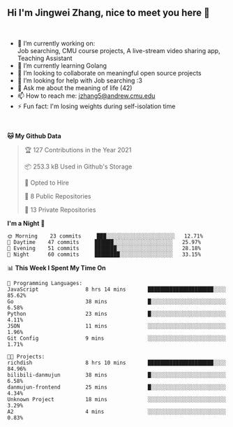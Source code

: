 Hi I'm Jingwei Zhang, nice to meet you here 👋
---
<br>


- 🔭 I’m currently working on: <br>
    Job searching, CMU course projects, A live-stream video sharing app, Teaching Assistant
- 🌱 I’m currently learning Golang
- 👯 I’m looking to collaborate on meaningful open source projects
- 🤔 I’m looking for help with Job searching :3
- 💬 Ask me about the meaning of life (42)
- 📫 How to reach me: jzhang5@andrew.cmu.edu
- ⚡ Fun fact: I'm losing weights during self-isolation time
<br>


<!--START_SECTION:waka-->
**🐱 My Github Data** 

> 🏆 127 Contributions in the Year 2021
 > 
> 📦 253.3 kB Used in Github's Storage 
 > 
> 💼 Opted to Hire
 > 
> 📜 8 Public Repositories 
 > 
> 🔑 13 Private Repositories  
 > 
**I'm a Night 🦉** 

```text
🌞 Morning    23 commits     ███░░░░░░░░░░░░░░░░░░░░░░   12.71% 
🌆 Daytime    47 commits     ██████░░░░░░░░░░░░░░░░░░░   25.97% 
🌃 Evening    51 commits     ███████░░░░░░░░░░░░░░░░░░   28.18% 
🌙 Night      60 commits     ████████░░░░░░░░░░░░░░░░░   33.15%

```


📊 **This Week I Spent My Time On** 

```text
💬 Programming Languages: 
JavaScript               8 hrs 14 mins       █████████████████████░░░░   85.62% 
Go                       38 mins             █░░░░░░░░░░░░░░░░░░░░░░░░   6.58% 
Python                   23 mins             █░░░░░░░░░░░░░░░░░░░░░░░░   4.11% 
JSON                     11 mins             ░░░░░░░░░░░░░░░░░░░░░░░░░   1.96% 
Git Config               9 mins              ░░░░░░░░░░░░░░░░░░░░░░░░░   1.71%

🐱‍💻 Projects: 
richdish                 8 hrs 10 mins       █████████████████████░░░░   84.96% 
bilibili-danmujun        38 mins             █░░░░░░░░░░░░░░░░░░░░░░░░   6.58% 
danmujun-frontend        25 mins             █░░░░░░░░░░░░░░░░░░░░░░░░   4.34% 
Unknown Project          18 mins             ░░░░░░░░░░░░░░░░░░░░░░░░░   3.29% 
A2                       4 mins              ░░░░░░░░░░░░░░░░░░░░░░░░░   0.83%

```


<!--END_SECTION:waka-->
